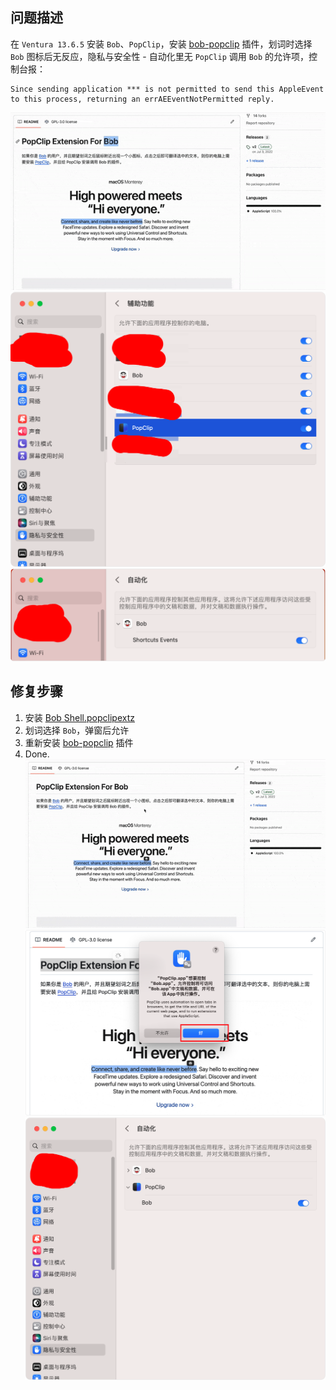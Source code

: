 ## 问题描述
在 `Ventura 13.6.5` 安装 `Bob`、`PopClip`，安装 [bob-popclip](https://github.com/ripperhe/bob-popclip) 插件，划词时选择 `Bob` 图标后无反应，隐私与安全性 - 自动化里无 `PopClip` 调用 `Bob` 的允许项，控制台报：

```log
Since sending application *** is not permitted to send this AppleEvent to this process, returning an errAEEventNotPermitted reply.
```
![](https://github.com/WhyMeta/fix-ventura-bob-popclip/blob/main/public/exception.gif?raw=true)
![](https://github.com/WhyMeta/fix-ventura-bob-popclip/blob/main/public/1-1.png?raw=true)
![](https://github.com/WhyMeta/fix-ventura-bob-popclip/blob/main/public/1-2.png?raw=true)

## 修复步骤
1. 安装 [Bob Shell.popclipextz](https://github.com/WhyMeta/fix-ventura-bob-popclip/raw/main/Bob%20Shell.popclipextz)
2. 划词选择 `Bob`，弹窗后允许
3. 重新安装 [bob-popclip](https://github.com/ripperhe/bob-popclip) 插件
4. Done.
![](https://github.com/WhyMeta/fix-ventura-bob-popclip/blob/main/public/fixed.gif?raw=true)
![](https://github.com/WhyMeta/fix-ventura-bob-popclip/blob/main/public/2-1.png?raw=true)
![](https://github.com/WhyMeta/fix-ventura-bob-popclip/blob/main/public/2-2.png?raw=true)
